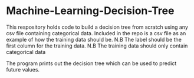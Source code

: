 # Machine-Learning-Decision-Tree
This respository holds code to build a decision tree from scratch using any csv file containing categorical data.
Included in the repo is a csv file as an example of how the training data should be. 
N.B The label should be the first column for the training data.
N.B The training data should only contain categorical data

The program prints out the decision tree which can be used to predict future values.
